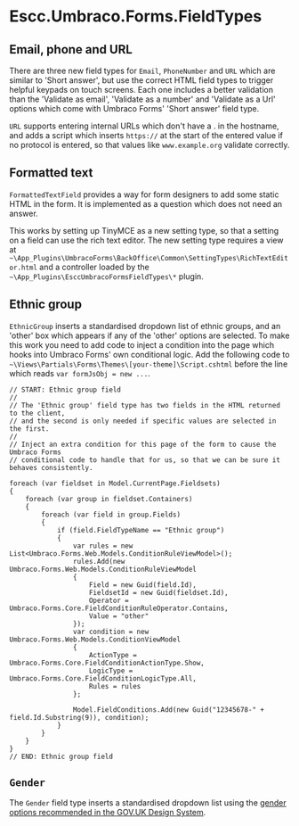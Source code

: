 # Escc.Umbraco.Forms.FieldTypes

## Email, phone and URL

There are three new field types for `Email`, `PhoneNumber` and `URL` which are similar to 'Short answer', but use the correct HTML field types to trigger helpful keypads on touch screens. Each one includes a better validation than the 'Validate as email', 'Validate as a number' and 'Validate as a Url' options which come with Umbraco Forms' 'Short answer' field type. 

`URL` supports entering internal URLs which don't have a . in the hostname, and adds a script which inserts `https://` at the start of the entered value if no protocol is entered, so that values like `www.example.org` validate correctly.

## Formatted text 

`FormattedTextField` provides a way for form designers to add some static HTML in the form. It is implemented as a question which does not need an answer.

This works by setting up TinyMCE as a new setting type, so that a setting on a field can use the rich text editor. The new setting type requires a view at `~\App_Plugins\UmbracoForms\BackOffice\Common\SettingTypes\RichTextEditor.html` and a controller loaded by the `~\App_Plugins\EsccUmbracoFormsFieldTypes\*` plugin.

## Ethnic group

`EthnicGroup` inserts a standardised dropdown list of ethnic groups, and an 'other' box which appears if any of the 'other' options are selected. To make this work you need to add code to inject a condition into the page which hooks into Umbraco Forms' own conditional logic. Add the following code to `~\Views\Partials\Forms\Themes\[your-theme]\Script.cshtml` before the line which reads `var formJsObj = new ...`. 

	// START: Ethnic group field
    //
    // The 'Ethnic group' field type has two fields in the HTML returned to the client, 
    // and the second is only needed if specific values are selected in the first.
    //
    // Inject an extra condition for this page of the form to cause the Umbraco Forms 
    // conditional code to handle that for us, so that we can be sure it behaves consistently.

    foreach (var fieldset in Model.CurrentPage.Fieldsets)
    {
        foreach (var group in fieldset.Containers)
        {
            foreach (var field in group.Fields)
            {
                if (field.FieldTypeName == "Ethnic group")
                {
                    var rules = new List<Umbraco.Forms.Web.Models.ConditionRuleViewModel>();
                    rules.Add(new Umbraco.Forms.Web.Models.ConditionRuleViewModel
                    {
                        Field = new Guid(field.Id),
                        FieldsetId = new Guid(fieldset.Id),
                        Operator = Umbraco.Forms.Core.FieldConditionRuleOperator.Contains,
                        Value = "other"
                    });
                    var condition = new Umbraco.Forms.Web.Models.ConditionViewModel
                    {
                        ActionType = Umbraco.Forms.Core.FieldConditionActionType.Show,
                        LogicType = Umbraco.Forms.Core.FieldConditionLogicType.All,
                        Rules = rules
                    };

                    Model.FieldConditions.Add(new Guid("12345678-" + field.Id.Substring(9)), condition);
                }
            }
        }
    }
    // END: Ethnic group field

## `Gender`

The `Gender` field type inserts a standardised dropdown list using the [gender options recommended in the GOV.UK Design System](https://design-system.service.gov.uk/patterns/gender-or-sex/).